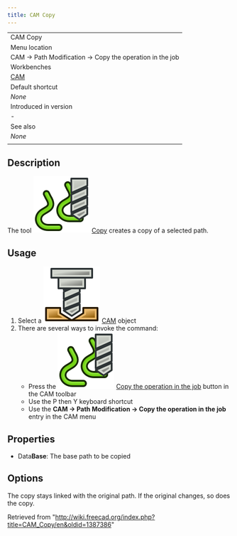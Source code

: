 ```yaml
---
title: CAM Copy
---
```


|                                                         |
| ------------------------------------------------------- |
| CAM Copy                                                |
| Menu location                                           |
| CAM → Path Modification → Copy the operation in the job |
| Workbenches                                             |
| [CAM](/CAM_Workbench "CAM Workbench")                   |
| Default shortcut                                        |
| _None_                                                  |
| Introduced in version                                   |
| -                                                       |
| See also                                                |
| _None_                                                  |
|                                                         |

## Description

The tool ![](/src/assets/images/CAM_Copy.svg) [Copy](/CAM_Copy "CAM Copy") creates a copy of a selected path.

## Usage

1. Select a ![](/src/assets/images/Workbench_CAM.svg) [CAM](/CAM_Workbench "CAM Workbench") object
2. There are several ways to invoke the command:
   - Press the ![](/src/assets/images/CAM_Copy.svg) [Copy the operation in the job](/CAM_Copy "CAM Copy") button in the CAM toolbar
   - Use the P then Y keyboard shortcut
   - Use the **CAM → Path Modification → Copy the operation in the job** entry in the CAM menu

## Properties

- Data**Base**: The base path to be copied

## Options

The copy stays linked with the original path. If the original changes, so does the copy.

Retrieved from "<http://wiki.freecad.org/index.php?title=CAM_Copy/en&oldid=1387386>"
